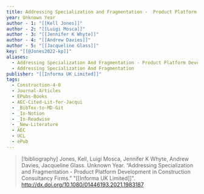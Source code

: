 ```yaml
---
title: Addressing Specialization and Fragmentation -  Product Platform Development in Construction Consultancy Firms
year: Unknown Year
author - 1: "[[Kell Jones]]"
author - 2: "[[Luigi Mosca]]"
author - 3: "[[Jennifer K Whyte]]"
author - 4: "[[Andrew Davies]]"
author - 5: "[[Jacqueline Glass]]"
key: "[[@Jones2022-kp]]"
aliases:
  - Addressing Specialization And Fragmentation - Product Platform Development In Construction Consultancy Firms
  - Addressing Specialization And Fragmentation
publisher: "[[Informa UK Limited]]"
tags:
  - Construction-4-0
  - Journal-Articles
  - EPubs-Books
  - AEC-Cited-Lit-for-Jacqui
  - _BibTex-to-MD-Git
  - _In-Notion
  - _In-Readwise
  - _New-Literature
  - AEC
  - UCL
  - ePub
---
```


> [!bibliography]
> Jones, Kell, Luigi Mosca, Jennifer K Whyte, Andrew Davies, Jacqueline Glass. Unknown Year. “Addressing Specialization and Fragmentation -  Product Platform Development in Construction Consultancy Firms.” "[[Informa UK Limited]]". http://dx.doi.org/10.1080/01446193.2021.1983187